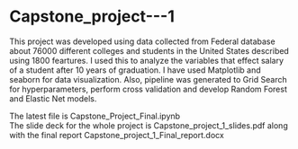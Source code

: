 # Capstone_project---1
This project was developed using data collected from Federal database about 76000 different colleges and students in the United States described using 1800 feartures. I used this to analyze the variables that effect salary of a student after 10 years of  graduation. I have used Matplotlib and seaborn for data visualization. Also, pipeline was generated to Grid Search for hyperparameters, perform cross validation and develop Random Forest and Elastic Net models. 

The latest file is Capstone_Project_Final.ipynb    
The slide deck for the whole project is Capstone_project_1_slides.pdf along with the final report Capstone_project_1_Final_report.docx   
 
